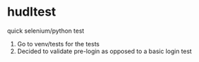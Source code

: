 # hudltest
quick selenium/python test
1. Go to venv/tests for the tests
2. Decided to validate pre-login as opposed to a basic login test
